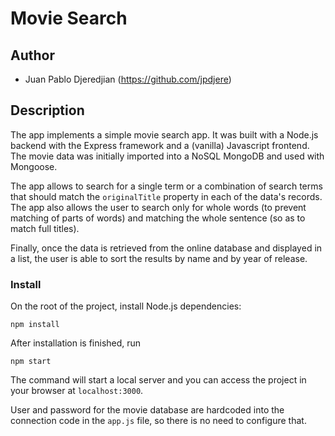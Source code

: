 # Movie Search

## Author

* Juan Pablo Djeredjian (https://github.com/jpdjere)

## Description

The app implements a simple movie search app. It was built with a Node.js backend
with the Express framework and a (vanilla) Javascript frontend. The movie data
was initially imported into a NoSQL MongoDB and used with Mongoose.

The app allows to search for a single term or a combination of search terms that
should match the ``originalTitle`` property in each of the data's records. The app
also allows the user to search only for whole words (to prevent matching of
parts of words) and matching the whole sentence (so as to match full titles).

Finally, once the data is retrieved from the online database and displayed in a
list, the user is able to sort the results by name and by year of release.

### Install

On the root of the project, install Node.js dependencies:

```
npm install
```

After installation is finished, run
```
npm start
```

The command will start a local server and you can access the project in your
browser at ``localhost:3000``.

User and password for the movie database are hardcoded into the connection code
in the ``app.js`` file, so there is no need to configure that.
